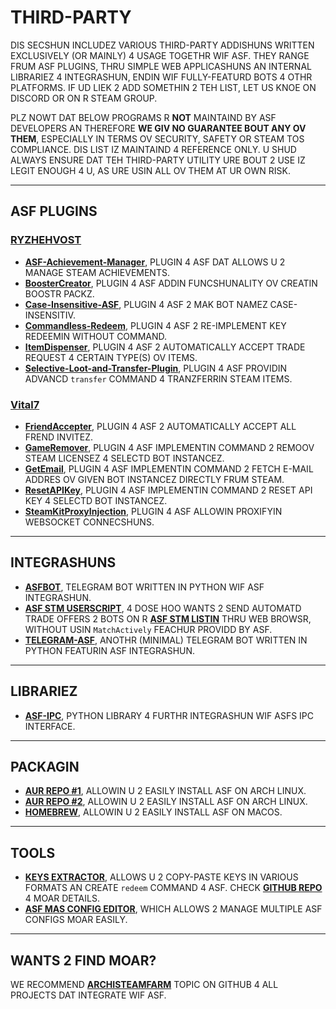 # THIRD-PARTY

DIS SECSHUN INCLUDEZ VARIOUS THIRD-PARTY ADDISHUNS WRITTEN EXCLUSIVELY (OR MAINLY) 4 USAGE TOGETHR WIF ASF. THEY RANGE FRUM ASF PLUGINS, THRU SIMPLE WEB APPLICASHUNS AN INTERNAL LIBRARIEZ 4 INTEGRASHUN, ENDIN WIF FULLY-FEATURD BOTS 4 OTHR PLATFORMS. IF UD LIEK 2 ADD SOMETHIN 2 TEH LIST, LET US KNOE ON DISCORD OR ON R STEAM GROUP.

PLZ NOWT DAT BELOW PROGRAMS R **NOT** MAINTAIND BY ASF DEVELOPERS AN THEREFORE **WE GIV NO GUARANTEE BOUT ANY OV THEM**, ESPECIALLY IN TERMS OV SECURITY, SAFETY OR STEAM TOS COMPLIANCE. DIS LIST IZ MAINTAIND 4 REFERENCE ONLY. U SHUD ALWAYS ENSURE DAT TEH THIRD-PARTY UTILITY URE BOUT 2 USE IZ LEGIT ENOUGH 4 U, AS URE USIN ALL OV THEM AT UR OWN RISK.

---

## ASF PLUGINS

### **[RYZHEHVOST](https://github.com/Ryzhehvost)**

- **[ASF-Achievement-Manager](https://github.com/Ryzhehvost/ASF-Achievement-Manager)**, PLUGIN 4 ASF DAT ALLOWS U 2 MANAGE STEAM ACHIEVEMENTS.
- **[BoosterCreator](https://github.com/Ryzhehvost/BoosterCreator)**, PLUGIN 4 ASF ADDIN FUNCSHUNALITY OV CREATIN BOOSTR PACKZ.
- **[Case-Insensitive-ASF](https://github.com/Ryzhehvost/Case-Insensitive-ASF)**, PLUGIN 4 ASF 2 MAK BOT NAMEZ CASE-INSENSITIV.
- **[Commandless-Redeem](https://github.com/Ryzhehvost/Commandless-Redeem)**, PLUGIN 4 ASF 2 RE-IMPLEMENT KEY REDEEMIN WITHOUT COMMAND.
- **[ItemDispenser](https://github.com/Ryzhehvost/ItemDispenser)**, PLUGIN 4 ASF 2 AUTOMATICALLY ACCEPT TRADE REQUEST 4 CERTAIN TYPE(S) OV ITEMS.
- **[Selective-Loot-and-Transfer-Plugin](https://github.com/Ryzhehvost/Selective-Loot-and-Transfer-Plugin)**, PLUGIN 4 ASF PROVIDIN ADVANCD `transfer` COMMAND 4 TRANZFERRIN STEAM ITEMS.

### **[Vital7](https://github.com/Vital7)**

- **[FriendAccepter](https://github.com/Vital7/FriendAccepter)**, PLUGIN 4 ASF 2 AUTOMATICALLY ACCEPT ALL FREND INVITEZ.
- **[GameRemover](https://github.com/Vital7/GameRemover)**, PLUGIN 4 ASF IMPLEMENTIN COMMAND 2 REMOOV STEAM LICENSEZ 4 SELECTD BOT INSTANCEZ.
- **[GetEmail](https://github.com/Vital7/GetEmail)**, PLUGIN 4 ASF IMPLEMENTIN COMMAND 2 FETCH E-MAIL ADDRES OV GIVEN BOT INSTANCEZ DIRECTLY FRUM STEAM.
- **[ResetAPIKey](https://github.com/Vital7/ResetAPIKey)**, PLUGIN 4 ASF IMPLEMENTIN COMMAND 2 RESET API KEY 4 SELECTD BOT INSTANCEZ.
- **[SteamKitProxyInjection](https://github.com/Vital7/SteamKitProxyInjection)**, PLUGIN 4 ASF ALLOWIN PROXIFYIN WEBSOCKET CONNECSHUNS.

---

## INTEGRASHUNS

- **[ASFBOT](https://github.com/dmcallejo/ASFBot)**, TELEGRAM BOT WRITTEN IN PYTHON WIF ASF INTEGRASHUN.
- **[ASF STM USERSCRIPT](https://greasyfork.org/en/scripts/404754-asf-stm)**, 4 DOSE HOO WANTS 2 SEND AUTOMATD TRADE OFFERS 2 BOTS ON R **[ASF STM LISTIN](https://github.com/JustArchiNET/ArchiSteamFarm/wiki/Remote-communication#public-asf-stm-listing)** THRU WEB BROWSR, WITHOUT USIN `MatchActively` FEACHUR PROVIDD BY ASF.
- **[TELEGRAM-ASF](https://github.com/deluxghost/telegram-asf)**, ANOTHR (MINIMAL) TELEGRAM BOT WRITTEN IN PYTHON FEATURIN ASF INTEGRASHUN.

---

## LIBRARIEZ

- **[ASF-IPC](https://github.com/deluxghost/ASF_IPC)**, PYTHON LIBRARY 4 FURTHR INTEGRASHUN WIF ASFS IPC INTERFACE.

---

## PACKAGIN

- **[AUR REPO #1](https://aur.archlinux.org/packages/asf)**, ALLOWIN U 2 EASILY INSTALL ASF ON ARCH LINUX.
- **[AUR REPO #2](https://aur.archlinux.org/packages/archisteamfarm-bin)**, ALLOWIN U 2 EASILY INSTALL ASF ON ARCH LINUX.
- **[HOMEBREW](https://formulae.brew.sh/formula/archi-steam-farm)**, ALLOWIN U 2 EASILY INSTALL ASF ON MACOS.

---

## TOOLS

- **[KEYS EXTRACTOR](https://ske.xpixv.com)**, ALLOWS U 2 COPY-PASTE KEYS IN VARIOUS FORMATS AN CREATE `redeem` COMMAND 4 ASF. CHECK **[GITHUB REPO](https://github.com/PixvIO/SKE)** 4 MOAR DETAILS.
- **[ASF MAS CONFIG EDITOR](https://github.com/genesix-eu/ASF_MCE)**, WHICH ALLOWS 2 MANAGE MULTIPLE ASF CONFIGS MOAR EASILY.

---

## WANTS 2 FIND MOAR?

WE RECOMMEND **[ARCHISTEAMFARM](https://github.com/topics/archisteamfarm)** TOPIC ON GITHUB 4 ALL PROJECTS DAT INTEGRATE WIF ASF.